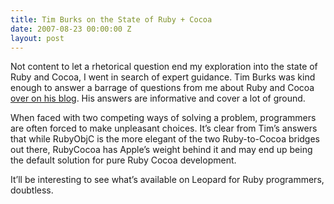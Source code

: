 ```yaml
---
title: Tim Burks on the State of Ruby + Cocoa
date: 2007-08-23 00:00:00 Z
layout: post
---
```





Not content to let a rhetorical question end my exploration into the state of Ruby and Cocoa, I went in search of expert guidance. Tim Burks was kind enough to answer a barrage of questions from me about Ruby and Cocoa [over on his blog](http://blog.neontology.com/posts/2007/08/23/rubycocoa-and-rubyobjc-q-and-a). His answers are informative and cover a lot of ground.

When faced with two competing ways of solving a problem, programmers are often forced to make unpleasant choices. It’s clear from Tim’s answers that while RubyObjC is the more elegant of the two Ruby-to-Cocoa bridges out there, RubyCocoa has Apple’s weight behind it and may end up being the default solution for pure Ruby Cocoa development.

It’ll be interesting to see what’s available on Leopard for Ruby programmers, doubtless.
